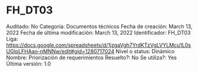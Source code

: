 # FH_DT03

Auditado: No
Categoría: Documentos técnicos
Fecha de creación: March 13, 2022
Fecha de última modificación: March 13, 2022
Identificador: FH_DT03
Liga: https://docs.google.com/spreadsheets/d/1jzgaVgh7YrdKTzVgLVYLMcu1L0sUGlpLFHAao-nMNNw/edit#gid=1280717024
Nivel o status: Dinámico
Nombre: Priorización de requerimientos
Resuelto?: No
Se utiliza?: Yes
Última versión: 1.0
